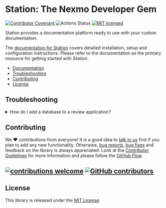 # Station: The Nexmo Developer Gem

[![Contributor Covenant](https://img.shields.io/badge/Contributor%20Covenant-v2.0%20adopted-ff69b4.svg)](CODE_OF_CONDUCT.md)
![Actions Status](https://github.com/nexmo/nexmo-developer/workflows/CI/badge.svg)
[![MIT licensed](https://img.shields.io/badge/license-MIT-blue.svg)](./LICENSE.txt)

Station provides a documentation platform ready to use with your custom documentation.

The [documentation for Station](https://nexmo.github.io/station) covers detailed installation, setup and configuration instructions. Please refer to the documentation as the primary resource for getting started with Station.

* [Documentation](https://nexmo.github.io/station)
* [Troubleshooting](#troubleshooting)
* [Contributing](#contributing)
* [License](#license)

## Troubleshooting

<details>
<summary>
How do I add a database to a review application?
</summary>

In the Heroku review app that you'd like a database for, visit `More -> Run Console` then run the following command:

```bash
cd lib/nexmo_developer/ && bin/rails db:migrate
```
</details>


## Contributing

We :heart: contributions from everyone! It is a good idea to [talk to us](https://nexmo-community-invite.herokuapp.com/) first if you plan to add any new functionality. Otherwise, [bug reports](https://github.com/Nexmo/nexmo-developer/issues/), [bug fixes](https://github.com/Nexmo/nexmo-developer/pulls) and feedback on the library is always appreciated. Look at the [Contributor Guidelines](CONTRIBUTING.md) for more information and please follow the [GitHub Flow](https://guides.github.com/introduction/flow/index.html).

## [![contributions welcome](https://img.shields.io/badge/contributions-welcome-brightgreen.svg?style=flat)](https://github.com/dwyl/esta/issues) [![GitHub contributors](https://img.shields.io/github/contributors/Nexmo/nexmo-developer.svg)](https://GitHub.com/Nexmo/nexmo-developer/graphs/contributors/)

## License

This library is released under the [MIT License][LICENSE]

[signup]: https://dashboard.nexmo.com/sign-up?utm_source=DEV_REL&utm_medium=github&utm_campaign=nexmo-developer
[license]: LICENSE.txt
